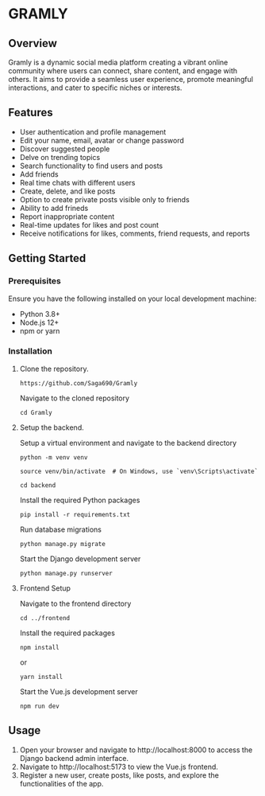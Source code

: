 # GRAMLY

## Overview

Gramly is a dynamic social media platform creating a vibrant online community where users can connect, share content, and engage with others. It aims to provide a seamless user experience, promote meaningful interactions, and cater to specific niches or interests.

## Features

- User authentication and profile management
- Edit your name, email, avatar or change password
- Discover suggested people
- Delve on trending topics
- Search functionality to find users and posts
- Add friends
- Real time chats with different users
- Create, delete, and like posts
- Option to create private posts visible only to friends
- Ability to add frineds
- Report inappropriate content
- Real-time updates for likes and post count
- Receive notifications for likes, comments, friend requests, and reports
  
## Getting Started

### Prerequisites

Ensure you have the following installed on your local development machine:

- Python 3.8+
- Node.js 12+
- npm or yarn

### Installation

1. Clone the repository.
   
   ```
   https://github.com/Saga690/Gramly
   ```
   
   Navigate to the cloned repository

   ```
   cd Gramly
   ```

2. Setup the backend.

   Setup a virtual environment and navigate to the backend directory

   ```
   python -m venv venv
   ```

   ```
   source venv/bin/activate  # On Windows, use `venv\Scripts\activate`
   ```

   ```
   cd backend
   ```

   Install the required Python packages

   ```
   pip install -r requirements.txt
   ```

   Run database migrations

   ```
   python manage.py migrate
   ```

   Start the Django development server

   ```
   python manage.py runserver
   ```

3. Frontend Setup

   Navigate to the frontend directory

   ```
   cd ../frontend
   ```

   Install the required packages

   ```
   npm install
   ```
   or
   ```
   yarn install
   ```

   Start the Vue.js development server

   ```
   npm run dev
   ```
   
   

## Usage

1. Open your browser and navigate to http://localhost:8000 to access the Django backend admin interface.
2. Navigate to http://localhost:5173 to view the Vue.js frontend.
3. Register a new user, create posts, like posts, and explore the functionalities of the app.
